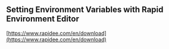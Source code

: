 ## Setting Environment Variables with Rapid Environment Editor

[https://www.rapidee.com/en/download](https://www.rapidee.com/en/download)

